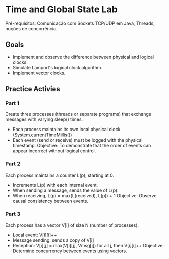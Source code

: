 # Time and Global State Lab

Pré-requisitos: Comunicação com Sockets TCP/UDP em Java, Threads, noções de concorrência.

## Goals
- Implement and observe the difference between physical and logical clocks.
- Simulate Lamport's logical clock algorithm.
- Implement vector clocks.

## Practice Activies

### Part 1
Create three processes (threads or separate programs) that exchange messages with varying sleep() times.
- Each process maintains its own local physical clock (System.currentTimeMillis())
- Each event (send or receive) must be logged with the physical timestamp.
Objective: To demonstrate that the order of events can appear incorrect without logical control.

### Part 2
Each process maintains a counter L(p), starting at 0.
- Increments L(p) with each internal event.
- When sending a message, sends the value of L(p).
- When receiving, L(p) = max(L(received), L(p)) + 1
Objective: Observe causal consistency between events.

### Part 3
Each process has a vector V[i] of size N (number of processes).
- Local event: V[i][i]++
- Message sending: sends a copy of V[i]
- Reception: V[i][j] = max(V[i][j], Vmsg[j]) for all j, then V[i][i]++
Objective: Determine concurrency between events using vectors.